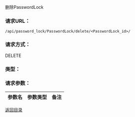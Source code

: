 删除PasswordLock

### **请求URL：**

`/api/password_lock/PasswordLock/delete/<PasswordLock_id>/`

### **请求方式：**

DELETE

### **类型：**

### **请求参数：**

|参数名|参数类型|备注|
|:--|:--|:--|

[返回目录](../base.md)
